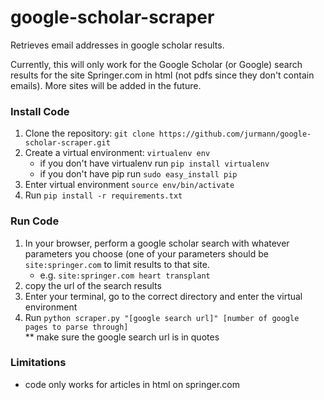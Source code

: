 # google-scholar-scraper

Retrieves email addresses in google scholar results.

Currently, this will only work for the Google Scholar (or Google) search results for the site Springer.com in html (not pdfs since they don't contain emails). More sites will be added in the future.

### Install Code  

1) Clone the repository: `git clone https://github.com/jurmann/google-scholar-scraper.git`  
2) Create a virtual environment: `virtualenv env`  
    - if you don't have virtualenv run `pip install virtualenv`  
    - if you don't have pip run `sudo easy_install pip`  
3) Enter virtual environment `source env/bin/activate`
4) Run `pip install -r requirements.txt`

### Run Code  
1) In your browser, perform a google scholar search with whatever parameters you choose (one of your parameters should be `site:springer.com` to limit results to that site.  
   - e.g. `site:springer.com heart transplant`  
2) copy the url of the search results  
3) Enter your terminal, go to the correct directory and enter the virtual environment
4) Run `python scraper.py "[google search url]" [number of google pages to parse through]`  
** make sure the google search url is in quotes  

### Limitations
- code only works for articles in html on springer.com  

